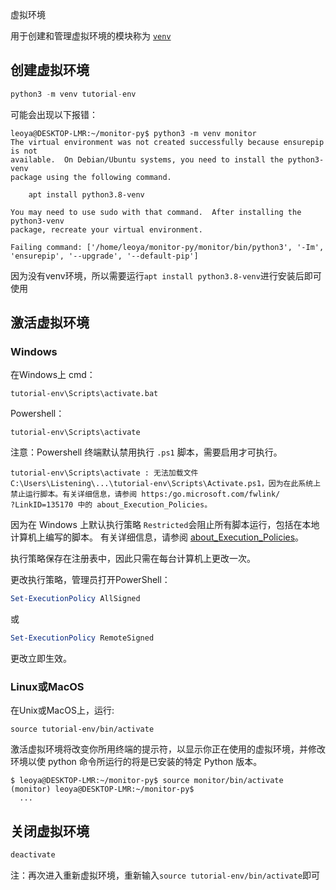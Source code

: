 虚拟环境

用于创建和管理虚拟环境的模块称为 [`venv`](https://docs.python.org/zh-cn/3/library/venv.html#module-venv)

## 创建虚拟环境

```python
python3 -m venv tutorial-env
```

可能会出现以下报错：

```shell
leoya@DESKTOP-LMR:~/monitor-py$ python3 -m venv monitor
The virtual environment was not created successfully because ensurepip is not
available.  On Debian/Ubuntu systems, you need to install the python3-venv
package using the following command.

    apt install python3.8-venv

You may need to use sudo with that command.  After installing the python3-venv
package, recreate your virtual environment.

Failing command: ['/home/leoya/monitor-py/monitor/bin/python3', '-Im', 'ensurepip', '--upgrade', '--default-pip']
```

因为没有venv环境，所以需要运行`apt install python3.8-venv`进行安装后即可使用

## 激活虚拟环境

### Windows

在Windows上
cmd：

```
tutorial-env\Scripts\activate.bat
```
Powershell：
```
tutorial-env\Scripts\activate
```
注意：Powershell 终端默认禁用执行 `.ps1` 脚本，需要启用才可执行。
```
tutorial-env\Scripts\activate : 无法加载文件 C:\Users\Listening\...\tutorial-env\Scripts\Activate.ps1，因为在此系统上禁止运行脚本。有关详细信息，请参阅 https:/go.microsoft.com/fwlink/
?LinkID=135170 中的 about_Execution_Policies。
```
因为在 Windows 上默认执行策略 `Restricted`会阻止所有脚本运行，包括在本地计算机上编写的脚本。 有关详细信息，请参阅 [about_Execution_Policies](https://learn.microsoft.com/zh-cn/powershell/module/microsoft.powershell.core/about/about_execution_policies?view=powershell-7.3)。

执行策略保存在注册表中，因此只需在每台计算机上更改一次。

更改执行策略，管理员打开PowerShell：

```powershell
Set-ExecutionPolicy AllSigned
```

或

```powershell
Set-ExecutionPolicy RemoteSigned
```

更改立即生效。

### Linux或MacOS

在Unix或MacOS上，运行:

```
source tutorial-env/bin/activate
```
激活虚拟环境将改变你所用终端的提示符，以显示你正在使用的虚拟环境，并修改环境以使 python 命令所运行的将是已安装的特定 Python 版本。

```
$ leoya@DESKTOP-LMR:~/monitor-py$ source monitor/bin/activate
(monitor) leoya@DESKTOP-LMR:~/monitor-py$
  ...
```

## 关闭虚拟环境

```python
deactivate
```



注：再次进入重新虚拟环境，重新输入`source tutorial-env/bin/activate`即可